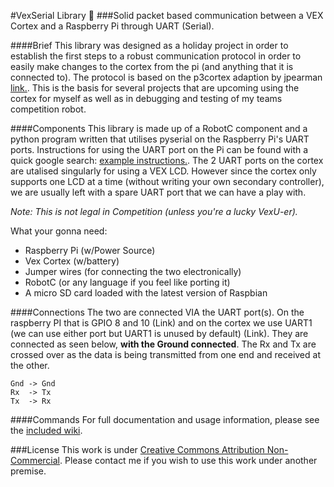#VexSerial Library :satellite:
###Solid packet based communication between a VEX Cortex and a Raspberry Pi through UART (Serial).

####Brief
This library was designed as a holiday project in order to establish the first steps to a robust communication protocol in order to easily make changes to the cortex from the pi (and anything that it is connected to). The protocol is based on the p3cortex adaption by jpearman [link.](http://www.vexforum.com/index.php/10032-communicating-between-two-cortex-dual-cortex-robot/0). This is the basis for several projects that are upcoming using the cortex for myself as well as in debugging and testing of my teams competition robot.

####Components
This library is made up of a RobotC component and a python program written that utilises pyserial on the Raspberry Pi's UART ports. Instructions for using the UART port on the Pi can be found with a quick google search: [example instructions.](https://www.google.co.nz/search?q=raspberry+pi+uart&oq=raspberry+pi+uart&aqs=chrome..69i57j69i60j69i59j69i60j69i59j69i60.2736j0j7&sourceid=chrome&ie=UTF-8). The 2 UART ports on the cortex are utalised singularly for using a VEX LCD. However since the cortex only supports one LCD at a time (without writing your own secondary controller), we are usually left with a spare UART port that we can have a play with. 

*Note: This is not legal in Competition (unless you're a lucky VexU-er).*

What your gonna need:
* Raspberry Pi (w/Power Source)
* Vex Cortex (w/battery)
* Jumper wires (for connecting the two electronically)
* RobotC (or any language if you feel like porting it)
* A micro SD card loaded with the latest version of Raspbian

####Connections
The two are connected VIA the UART port(s). On the raspberry PI that is GPIO 8 and 10 (Link) and on the cortex we use UART1 (we can use either port but UART1 is unused by default) (Link). They are connected as seen below, **with the Ground connected**. The Rx and Tx are crossed over as the data is being transmitted from one end and received at the other.

    Gnd -> Gnd
    Rx  -> Tx
    Tx  -> Rx

####Commands
For full documentation and usage information, please see the [included wiki](https://github.com/EvolvedAwesome/VEXSerial/wiki).

###License
This work is under [Creative Commons Attribution Non-Commercial](https://creativecommons.org/licenses/by-nc/3.0/legalcode). Please contact me if you wish to use this work under another premise.
